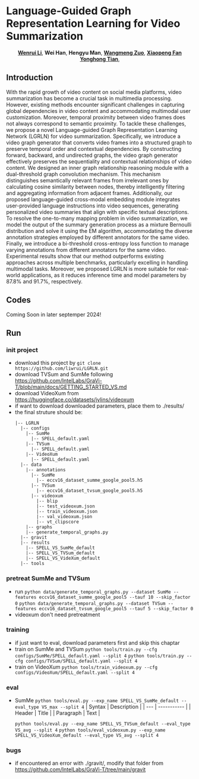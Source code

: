 # Language-Guided Graph Representation Learning for Video Summarization

<div align="center">

[**Wenrui Li**](https://liwrui.github.io/),
**Wei Han**,
**Hengyu Man**,
[**Wangmeng Zuo**](https://scholar.google.com/citations?user=rUOpCEYAAAAJ),
[**Xiaopeng Fan**](https://scholar.google.cz/citations?hl=zh-CN&user=4LsZhDgAAAAJ&view_op=list_works&sortby=pubdate)
[**Yonghong Tian**](https://scholar.google.cz/citations?user=fn6hJx0AAAAJ&hl=zh-CN),


</div>


## Introduction
With the rapid growth of video content on social media platforms, video summarization has become a crucial task in multimedia processing. However, existing methods encounter significant challenges in capturing global dependencies in video content and accommodating multimodal user customization. Moreover, temporal proximity between video frames does not always correspond to semantic proximity. To tackle these challenges, we propose a novel Language-guided Graph Representation Learning Network (LGRLN) for video summarization. Specifically, we introduce a video graph generator that converts video frames into a structured graph to preserve temporal order and contextual dependencies. By constructing forward, backward, and undirected graphs, the video graph generator effectively preserves the sequentiality and contextual relationships of video content. We designed an inner graph relationship reasoning module with a dual-threshold graph convolution mechanism. This mechanism distinguishes semantically relevant frames from irrelevant ones by calculating cosine similarity between nodes, thereby intelligently filtering and aggregating information from adjacent frames. Additionally, our proposed language-guided cross-modal embedding module integrates user-provided language instructions into video sequences, generating personalized video summaries that align with specific textual descriptions. To resolve the one-to-many mapping problem in video summarization, we model the output of the summary generation process as a mixture Bernoulli distribution and solve it using the EM algorithm, accommodating the diverse annotation strategies employed by different annotators for the same video. Finally, we introduce a bi-threshold cross-entropy loss function to manage varying annotations from different annotators for the same video. Experimental results show that our method outperforms existing approaches across multiple benchmarks, particularly excelling in handling multimodal tasks. Moreover, we proposed LGRLN is more suitable for real-world applications, as it reduces inference time and model parameters by 87.8\% and 91.7\%, respectively.

## Codes
Coming Soon in later septemper 2024!

## Run

### init project
+ download this project by
  ```git clone https://github.com/liwrui/LGRLN.git```
+ download TVSum and SumMe following https://github.com/IntelLabs/GraVi-T/blob/main/docs/GETTING_STARTED_VS.md
+ download VideoXum from https://huggingface.co/datasets/jylins/videoxum
+ if want to download downloaded parameters, place them to ./results/
+ the final struture should be:
  ```
  |-- LGRLN
    |-- configs
      |-- SumMe
        |-- SPELL_default.yaml
      |-- TVSum
        |-- SPELL_default.yaml
      |-- VideoXum
        |-- SPELL_default.yaml
    |-- data
      |-- annotations
        |-- SumMe
          |-- eccv16_dataset_summe_google_pool5.h5
        |-- TVSum
          |-- eccv16_dataset_tvsum_google_pool5.h5
        |-- videoxum
          |-- blip
          |-- test_videoxum.json
          |-- train_videoxum.json
          |-- val_videoxum.json
          |-- vt_clipscore
      |-- graphs
      |-- generate_temporal_graphs.py
    |-- gravit
    |-- results
      |-- SPELL_VS_SumMe_default
      |-- SPELL_VS_TVSum_default
      |-- SPELL_VS_VideXum_default
    |-- tools
  ```
### pretreat SumMe and TVSum
+ run
    ```python data/generate_temporal_graphs.py --dataset SumMe --features eccv16_dataset_summe_google_pool5 --tauf 10 --skip_factor 0```
    ```python data/generate_temporal_graphs.py --dataset TVSum --features eccv16_dataset_tvsum_google_pool5 --tauf 5 --skip_factor 0```
+ videoxum don't need pretreatment

### training
+ if just want to eval, download parameters first and skip this chaptar
+ train on SumMe and TVSum
    ```python tools/train.py --cfg configs/SumMe/SPELL_default.yaml --split 4```
    ```python tools/train.py --cfg configs/TVSum/SPELL_default.yaml --split 4```
+ train on VideoXum
    ```python tools/train_videoxum.py --cfg configs/VideoXum/SPELL_default.yaml --split 4```

### eval
+ SumMe
  ```python tools/eval.py --exp_name SPELL_VS_SumMe_default --eval_type VS_max --split 4```
  | Syntax | Description |
  | --- | ----------- |
  | Header | Title |
  | Paragraph | Text |

  ```python tools/eval.py --exp_name SPELL_VS_TVSum_default --eval_type VS_avg --split 4```
  ```python tools/eval_videoxum.py --exp_name SPELL_VS_VideoXum_default --eval_type VS_avg --split 4```


### bugs
+ if encountered an error with ./gravit/, modify that folder from https://github.com/IntelLabs/GraVi-T/tree/main/gravit





